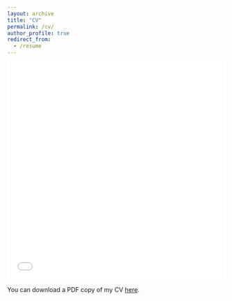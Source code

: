 ```yaml
---
layout: archive
title: "CV"
permalink: /cv/
author_profile: true
redirect_from:
  - /resume
---
```


<iframe src="/files/pdf/Shoaib_s_Resume.pdf" width="100%" height="500" frameborder="no" border="0" marginwidth="0" marginheight="0"></iframe>

You can download a PDF copy of my CV [here](/files/pdf/Shoaib_s_Resume.pdf).
